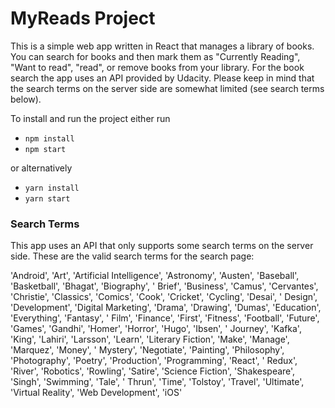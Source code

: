 # MyReads Project

This is a simple web app written in React that manages a library of books. You can search for books and then mark them
as "Currently Reading", "Want to read", "read", or remove books from your library. For the book search the app uses an
API provided by Udacity. Please keep in mind that the search terms on the server side are somewhat limited (see search
terms below).

To install and run the project either run

* `npm install`
* `npm start`

or alternatively

* `yarn install`
* `yarn start`

### Search Terms

This app uses an API that only supports some search terms on the server side. These are the valid search terms for the
search page:

'Android', 'Art', 'Artificial Intelligence', 'Astronomy', 'Austen', 'Baseball', 'Basketball', 'Bhagat', 'Biography', '
Brief', 'Business', 'Camus', 'Cervantes', 'Christie', 'Classics', 'Comics', 'Cook', 'Cricket', 'Cycling', 'Desai', '
Design', 'Development', 'Digital Marketing', 'Drama', 'Drawing', 'Dumas', 'Education', 'Everything', 'Fantasy', '
Film', 'Finance', 'First', 'Fitness', 'Football', 'Future', 'Games', 'Gandhi', 'Homer', 'Horror', 'Hugo', 'Ibsen', '
Journey', 'Kafka', 'King', 'Lahiri', 'Larsson', 'Learn', 'Literary Fiction', 'Make', 'Manage', 'Marquez', 'Money', '
Mystery', 'Negotiate', 'Painting', 'Philosophy', 'Photography', 'Poetry', 'Production', 'Programming', 'React', '
Redux', 'River', 'Robotics', 'Rowling', 'Satire', 'Science Fiction', 'Shakespeare', 'Singh', 'Swimming', 'Tale', '
Thrun', 'Time', 'Tolstoy', 'Travel', 'Ultimate', 'Virtual Reality', 'Web Development', 'iOS'